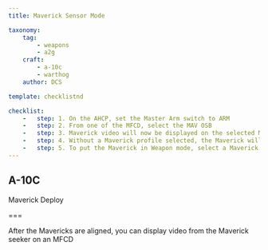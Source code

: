 ```yaml
---
title: Maverick Sensor Mode

taxonomy:
    tag:
        - weapons
        - a2g
    craft:
        - a-10c
        - warthog
    author: DCS

template: checklistnd

checklist:
    -   step: 1. On the AHCP, set the Master Arm switch to ARM 
    -   step: 2. From one of the MFCD, select the MAV OSB 
    -   step: 3. Maverick video will now be displayed on the selected MFCD in either Electro-optical or Imaging Infrared
    -   step: 4. Without a Maverick profile selected, the Maverick will be in SENSOR mode as indicated on the left side of the display.  This indicates that you can use the sensor normally, but you cannot launch a weapon. 
    -   step: 5. To put the Maverick in Weapon mode, select a Maverick profile by setting HUD as SOI and then pressing DMS Left or Right Short to cycle through HUD rotary profiles. 
---
```


## A-10C 
Maverick Deploy

===

After the Mavericks are aligned, you can display video from the Maverick seeker on an MFCD 